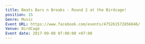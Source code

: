 ```yaml
---
title: Beats Bars n Breaks - Round 2 at the Birdcage!
position: 15
Genre: Music
Event URL: https://www.facebook.com/events/475261572856846/
Venue: BirdCage
Event date: 2017-09-08 07:00:00 +07:00
---
```


